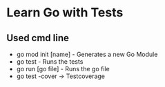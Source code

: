 # Learn Go with Tests

## Used cmd line 
- go mod init [name] - Generates a new Go Module
- go test - Runs the tests
- go run [go file] - Runs the go file
- go test -cover -> Testcoverage

